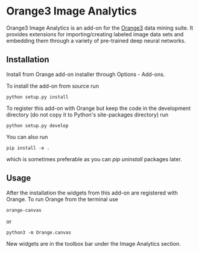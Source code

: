 Orange3 Image Analytics 
=======================

Orange3 Image Analytics is an add-on for the [Orange3](http://orange.biolab.si) data mining suite. It provides extensions for importing/creating labeled image data sets and embedding them through a variety of pre-trained deep neural networks.

Installation
------------
Install from Orange add-on installer through Options - Add-ons.

To install the add-on from source run

    python setup.py install

To register this add-on with Orange but keep the code in the development directory (do not copy it to 
Python's site-packages directory) run

    python setup.py develop

You can also run

    pip install -e .

which is sometimes preferable as you can *pip uninstall* packages later.

Usage
-----

After the installation the widgets from this add-on are registered with Orange. To run Orange from the terminal use

    orange-canvas

or

    python3 -m Orange.canvas

New widgets are in the toolbox bar under the Image Analytics section.
